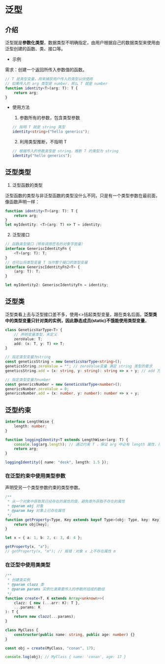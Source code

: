 # 泛型

## 介绍

泛型就是**参数化类型**，数据类型不明确指定，由用户根据自己的数据类型来使用由泛型创建的函数、类、接口等。

- 示例

需求：创建一个返回所传入参数值的函数。

```ts
// T 是类型变量，用来捕获用户传入的类型以供使用
// 如果传入的 arg 类型是 number，那么 T 就是 number
function identity<T>(arg: T): T {
	return arg;
}
```

- 使用方法

  1. 参数所有的参数，包含类型参数

  ```ts
  // 指明 T 就是 string 类型
  identity<string>("hello generics");
  ```

  2. 利用类型推断，不指明 T

  ```ts
  // 根据传入的参数类型是 string，推断 T 的类型为 string
  identity("hello generics");
  ```

## 泛型类型

1. 泛型函数的类型

泛型函数的类型与非泛型函数的类型没什么不同，只是有一个类型参数在最前面，像函数声明一样：

```ts
function identity<T>(arg: T): T {
	return arg;
}
let myIdentity: <T>(arg: T) => T = identity;
```

2. 泛型接口

```ts
// 函数类型接口（带有调用签名的对象字面量）
interface GeneriscIdentityFn {
	<T>(arg: T): T;
}
// 也可以将类型变量 T 当作整个接口的类型变量
interface GeneriscIdentityFn2<T> {
	(arg: T): T;
}

let myIdentity2: GeneriscIdentityFn = identity;
```

## 泛型类

泛型类看上去与泛型接口差不多，使用<>括起类型变量，跟在类名后面。**泛型类中的类型变量只针对类的实例，因此静态成员(static)不饿能使用类型变量**。

```ts
class GeneticsVarType<T> {
	// 声明变量类型，未定义
	zeroValue: T;
	add: (x: T, y: T) => T;
}

// 指定类型变量为string
const geneticsString = new GeneticsVarType<string>();
geneticsString.zeroValue = ""; // zeroValue变量 满足 string 类型的要求
geneticsString.add = (x: string, y: string): string => x + y; // add 方法满足 (x: string, y: string) => string 函数类型的要求

// 指定类型变量为number
const genericsNumber = new GeneticsVarType<number>();
genericsNumber.zeroValue = 0;
genericsNumber.add = (x: number, y: number): number => x + y;
```

## 泛型约束

```ts
interface LengthWise {
	length: number;
}

function loggingIdentity<T extends LengthWise>(arg: T) {
	console.log(arg.length); // 通过约束 T ，保证 arg 中必有 length 属性，所以才不会报错
	return arg;
}

loggingIdentity({ name: "desk", length: 1.5 });
```

### 在泛型约束中使用类型参数

声明受另一个类型参数约束的类型参数。

```ts
/**
 * 从一个对象中获取其已经存在的属性的值，避免意外获取不存在的属性
 * @param obj 对象
 * @param key 对象上已存在属性
 */
function getProperty<Type, Key extends keyof Type>(obj: Type, key: Key) {
	return obj[key];
}

let x = { a: 1, b: 2, c: 3, d: 4 };

getProperty(x, "a");
// getProperty(x, "m"); // 报错：对象 x 上不存在属性 m
```

### 在泛型中使用类类型

```ts
/**
 * 创建类实例
 * @param clazz 类
 * @param params 实例化类需要传入的参数所组成的数组
 */
function create<T, K extends Array<unknown>>(
	clazz: { new (...arr: K): T },
	...params: K
): T {
	return new clazz(...params);
}

class MyClass {
	constructor(public name: string, public age: number) {}
}

const obj = create(MyClass, "conan", 17);

console.log(obj); // MyClass { name: 'conan', age: 17 }
```
